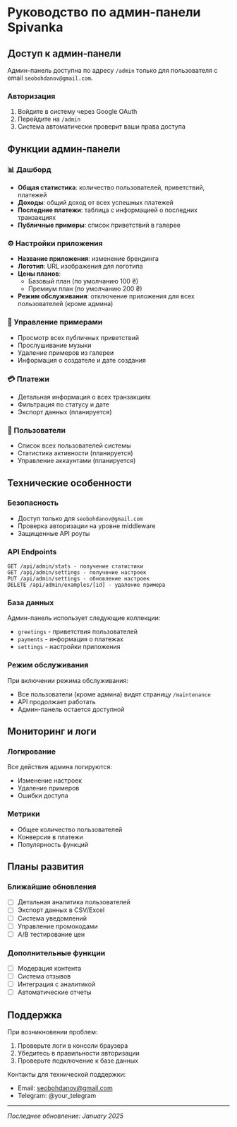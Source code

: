 # Руководство по админ-панели Spivanka

## Доступ к админ-панели

Админ-панель доступна по адресу `/admin` только для пользователя с email `seobohdanov@gmail.com`.

### Авторизация
1. Войдите в систему через Google OAuth
2. Перейдите на `/admin`
3. Система автоматически проверит ваши права доступа

## Функции админ-панели

### 📊 Дашборд
- **Общая статистика**: количество пользователей, приветствий, платежей
- **Доходы**: общий доход от всех успешных платежей
- **Последние платежи**: таблица с информацией о последних транзакциях
- **Публичные примеры**: список приветствий в галерее

### ⚙️ Настройки приложения
- **Название приложения**: изменение брендинга
- **Логотип**: URL изображения для логотипа
- **Цены планов**: 
  - Базовый план (по умолчанию 100 ₴)
  - Премиум план (по умолчанию 200 ₴)
- **Режим обслуживания**: отключение приложения для всех пользователей (кроме админа)

### 🎵 Управление примерами
- Просмотр всех публичных приветствий
- Прослушивание музыки
- Удаление примеров из галереи
- Информация о создателе и дате создания

### 💳 Платежи
- Детальная информация о всех транзакциях
- Фильтрация по статусу и дате
- Экспорт данных (планируется)

### 👥 Пользователи
- Список всех пользователей системы
- Статистика активности (планируется)
- Управление аккаунтами (планируется)

## Технические особенности

### Безопасность
- Доступ только для `seobohdanov@gmail.com`
- Проверка авторизации на уровне middleware
- Защищенные API роуты

### API Endpoints
```
GET /api/admin/stats - получение статистики
GET /api/admin/settings - получение настроек
PUT /api/admin/settings - обновление настроек
DELETE /api/admin/examples/[id] - удаление примера
```

### База данных
Админ-панель использует следующие коллекции:
- `greetings` - приветствия пользователей
- `payments` - информация о платежах
- `settings` - настройки приложения

### Режим обслуживания
При включении режима обслуживания:
- Все пользователи (кроме админа) видят страницу `/maintenance`
- API продолжает работать
- Админ-панель остается доступной

## Мониторинг и логи

### Логирование
Все действия админа логируются:
- Изменение настроек
- Удаление примеров
- Ошибки доступа

### Метрики
- Общее количество пользователей
- Конверсия в платежи
- Популярность функций

## Планы развития

### Ближайшие обновления
- [ ] Детальная аналитика пользователей
- [ ] Экспорт данных в CSV/Excel
- [ ] Система уведомлений
- [ ] Управление промокодами
- [ ] A/B тестирование цен

### Дополнительные функции
- [ ] Модерация контента
- [ ] Система отзывов
- [ ] Интеграция с аналитикой
- [ ] Автоматические отчеты

## Поддержка

При возникновении проблем:
1. Проверьте логи в консоли браузера
2. Убедитесь в правильности авторизации
3. Проверьте подключение к базе данных

Контакты для технической поддержки:
- Email: seobohdanov@gmail.com
- Telegram: @your_telegram

---

*Последнее обновление: January 2025* 